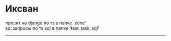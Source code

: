 # Иксван
проект на django по тз в папке 'xone'<br>
sql запросы по тз sql в папке 'test_task_sql'
<hr>


